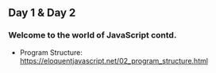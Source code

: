 ## Day 1 & Day 2


### Welcome to the world of JavaScript contd.

- Program Structure: https://eloquentjavascript.net/02_program_structure.html
